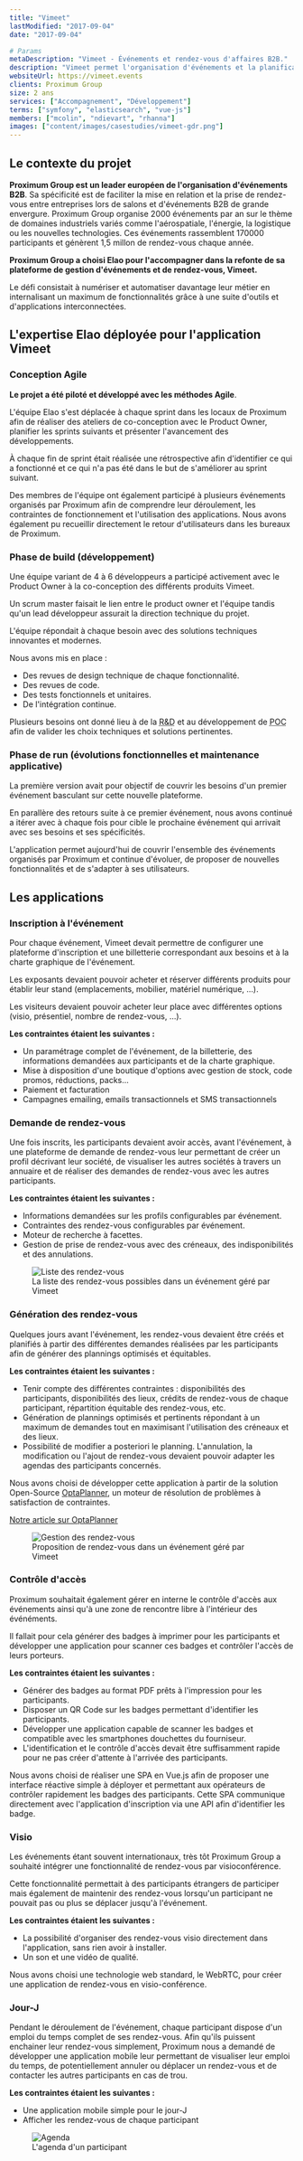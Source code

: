 ```yaml
---
title: "Vimeet"
lastModified: "2017-09-04"
date: "2017-09-04"

# Params
metaDescription: "Vimeet - Événements et rendez-vous d'affaires B2B."
description: "Vimeet permet l'organisation d'événements et la planification de rendez-vous d'affaires B2B."
websiteUrl: https://vimeet.events
clients: Proximum Group
size: 2 ans
services: ["Accompagnement", "Développement"]
terms: ["symfony", "elasticsearch", "vue-js"]
members: ["mcolin", "ndievart", "rhanna"]
images: ["content/images/casestudies/vimeet-gdr.png"]
---
```


## Le contexte du projet

**Proximum Group est un leader européen de l'organisation d'événements B2B**. Sa spécificité est de faciliter la mise en relation et la prise de rendez-vous entre entreprises lors de salons et d'événements B2B de grande envergure.
Proximum Group organise 2000 événements par an sur le thème de domaines industriels variés comme l'aérospatiale, l'énergie, la logistique ou les nouvelles technologies. Ces événements rassemblent 170000 participants et génèrent 1,5 millon de rendez-vous chaque année.

**Proximum Group a choisi Elao pour l'accompagner dans la refonte de sa plateforme de gestion d'événements et de rendez-vous, Vimeet.**

Le défi consistait à numériser et automatiser davantage leur métier en internalisant un maximum de fonctionnalités grâce à une suite d'outils et d'applications interconnectées.

## L'expertise Elao déployée pour l'application Vimeet

### Conception Agile

**Le projet a été piloté et développé avec les méthodes Agile**.

L'équipe Elao s'est déplacée à chaque sprint dans les locaux de Proximum afin de réaliser des ateliers de co-conception avec le Product Owner, planifier les sprints suivants et présenter l'avancement des développements.

À chaque fin de sprint était réalisée une rétrospective afin d'identifier ce qui a fonctionné et ce qui n'a pas été dans le but de s'améliorer au sprint suivant.

Des membres de l'équipe ont également participé à plusieurs événements organisés par Proximum afin de comprendre leur déroulement, les contraintes de fonctionnement et l'utilisation des applications. Nous avons également pu recueillir directement le retour d'utilisateurs dans les bureaux de Proximum.

### Phase de build (développement)

Une équipe variant de 4 à 6 développeurs a participé activement avec le Product Owner à la co-conception des différents produits Vimeet.

Un scrum master faisait le lien entre le product owner et l'équipe tandis qu'un lead développeur assurait la direction technique du projet.

L'équipe répondait à chaque besoin avec des solutions techniques innovantes et modernes.

Nous avons mis en place :
* Des revues de design technique de chaque fonctionnalité.
* Des revues de code.
* Des tests fonctionnels et unitaires.
* De l'intégration continue.

Plusieurs besoins ont donné lieu à de la <abbr title="Recherche & Développement">R&D</abbr> et au développement de <abbr title="Proof of Concept">POC</abbr> afin de valider les choix techniques et solutions pertinentes.

### Phase de run (évolutions fonctionnelles et maintenance applicative)

La première version avait pour objectif de couvrir les besoins d'un premier événement basculant sur cette nouvelle plateforme.

En parallère des retours suite à ce premier événement, nous avons continué a itérer avec à chaque fois pour cible le prochaine événement qui arrivait avec ses besoins et ses spécificités.

L'application permet aujourd'hui de couvrir l'ensemble des événements organisés par Proximum et continue d'évoluer, de proposer de nouvelles fonctionnalités et de s'adapter à ses utilisateurs.

## Les applications

### Inscription à l'événement

Pour chaque événement, Vimeet devait permettre de configurer une plateforme d'inscription et une billetterie correspondant aux besoins et à la charte graphique de l'événement.

Les exposants devaient pouvoir acheter et réserver différents produits pour établir leur stand (emplacements, mobilier, matériel numérique, ...).

Les visiteurs devaient pouvoir acheter leur place avec différentes options (visio, présentiel, nombre de rendez-vous, ...).

**Les contraintes étaient les suivantes :**

* Un paramétrage complet de l'événement, de la billetterie, des informations demandées aux participants et de la charte graphique.
* Mise à disposition d'une boutique d'options avec gestion de stock, code promos, réductions, packs...
* Paiement et facturation
* Campagnes emailing, emails transactionnels et SMS transactionnels

### Demande de rendez-vous

Une fois inscrits, les participants devaient avoir accès, avant l'événement, à une plateforme de demande de rendez-vous leur permettant de créer un profil décrivant leur société, de visualiser les autres sociétés à travers un annuaire et de réaliser des demandes de rendez-vous avec les autres participants.

**Les contraintes étaient les suivantes :**

* Informations demandées sur les profils configurables par événement.
* Contraintes des rendez-vous configurables par événement.
* Moteur de recherche à facettes.
* Gestion de prise de rendez-vous avec des créneaux, des indisponibilités et des annulations.

<figure>
    <img src="content/images/casestudies/vimeet-catalogue.png" alt="Liste des rendez-vous">
    <figcaption>
      <span class="figure__legend">La liste des rendez-vous possibles dans un événement géré par Vimeet</span>
    </figcaption>
</figure>

### Génération des rendez-vous

Quelques jours avant l'événement, les rendez-vous devaient être créés et planifiés à partir des différentes demandes réalisées par les participants afin de générer des plannings optimisés et équitables.

**Les contraintes étaient les suivantes :**

* Tenir compte des différentes contraintes : disponibilités des participants, disponibilités des lieux, crédits de rendez-vous de chaque participant, répartition équitable des rendez-vous, etc.
* Génération de plannings optimisés et pertinents répondant à un maximum de demandes tout en maximisant l'utilisation des créneaux et des lieux.
* Possibilité de modifier a posteriori le planning. L'annulation, la modification ou l'ajout de rendez-vous devaient pouvoir adapter les agendas des participants concernés.

Nous avons choisi de développer cette application à partir de la solution Open-Source [OptaPlanner](https://www.optaplanner.org/), un moteur de résolution de problèmes à satisfaction de contraintes.

[Notre article sur OptaPlanner](../blog/dev/planification-de-rdv-avec-optaplanner.md)

<figure>
    <img src="content/images/casestudies/vimeet-gdr.png" alt="Gestion des rendez-vous">
    <figcaption>
      <span class="figure__legend">Proposition de rendez-vous dans un événement géré par Vimeet</span>
    </figcaption>
</figure>

### Contrôle d'accès

Proximum souhaitait également gérer en interne le contrôle d'accès aux événements ainsi qu'à une zone de rencontre libre à l'intérieur des événéments.

Il fallait pour cela générer des badges à imprimer pour les participants et développer une application pour scanner ces badges et contrôler l'accès de leurs porteurs.

**Les contraintes étaient les suivantes :**

* Générer des badges au format PDF prêts à l'impression pour les participants.
* Disposer un QR Code sur les badges permettant d'identifier les participants.
* Développer une application capable de scanner les badges et compatible avec les smartphones douchettes du fourniseur.
* L'identification et le contrôle d'accès devait être suffisamment rapide pour ne pas créer d'attente à l'arrivée des participants.

Nous avons choisi de réaliser une SPA en Vue.js afin de proposer une interface réactive simple à déployer et permettant aux opérateurs de contrôler rapidement les badges des participants. Cette SPA communique directement avec l'application d'inscription via une API afin d'identifier les badge.

### Visio

Les événements étant souvent internationaux, très tôt Proximum Group a souhaité intégrer une fonctionnalité de rendez-vous par visioconférence.

Cette fonctionnalité permettait à des participants étrangers de participer mais également de maintenir des rendez-vous lorsqu'un participant ne pouvait pas ou plus se déplacer jusqu'à l'événement.

**Les contraintes étaient les suivantes :**

* La possibilité d'organiser des rendez-vous visio directement dans l'application, sans rien avoir à installer.
* Un son et une vidéo de qualité.

Nous avons choisi une technologie web standard, le WebRTC, pour créer une application de rendez-vous en visio-conférence.

### Jour-J

Pendant le déroulement de l'événement, chaque participant dispose d'un emploi du temps complet de ses rendez-vous. Afin qu'ils puissent enchainer leur rendez-vous simplement, Proximum nous a demandé de développer une application mobile leur permettant de visualiser leur emploi du temps, de potentiellement annuler ou déplacer un rendez-vous et de contacter les autres participants en cas de trou.

**Les contraintes étaient les suivantes :**

* Une application mobile simple pour le jour-J
* Afficher les rendez-vous de chaque participant

<figure>
    <img src="content/images/casestudies/vimeet-mobile.png" alt="Agenda">
    <figcaption>
      <span class="figure__legend">L'agenda d'un participant</span>
    </figcaption>
</figure>
